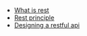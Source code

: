 + [What is rest](learning-resources/01_what_is_rest.md)
+ [Rest principle](learning-resources/what-we've-learned.png)
+ [Designing a restful api](learning-resources/02_designing_a_restful_api.md)